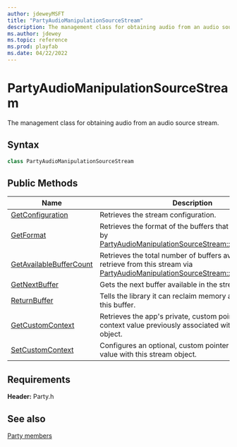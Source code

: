 ```yaml
---
author: jdeweyMSFT
title: "PartyAudioManipulationSourceStream"
description: The management class for obtaining audio from an audio source stream.
ms.author: jdewey
ms.topic: reference
ms.prod: playfab
ms.date: 04/22/2022
---
```


# PartyAudioManipulationSourceStream  

The management class for obtaining audio from an audio source stream.  

## Syntax  
  
```cpp  
class PartyAudioManipulationSourceStream  
```  
  
## Public Methods  
  
| Name | Description |  
| --- | --- |  
| [GetConfiguration](methods/partyaudiomanipulationsourcestream_getconfiguration.md) | Retrieves the stream configuration. |  
| [GetFormat](methods/partyaudiomanipulationsourcestream_getformat.md) | Retrieves the format of the buffers that will be provided by [PartyAudioManipulationSourceStream::GetNextBuffer()](methods/partyaudiomanipulationsourcestream_getnextbuffer.md). |  
| [GetAvailableBufferCount](methods/partyaudiomanipulationsourcestream_getavailablebuffercount.md) | Retrieves the total number of buffers available to retrieve from this stream via [PartyAudioManipulationSourceStream::GetNextBuffer()](methods/partyaudiomanipulationsourcestream_getnextbuffer.md). |  
| [GetNextBuffer](methods/partyaudiomanipulationsourcestream_getnextbuffer.md) | Gets the next buffer available in the stream. |  
| [ReturnBuffer](methods/partyaudiomanipulationsourcestream_returnbuffer.md) | Tells the library it can reclaim memory associated with this buffer. |  
| [GetCustomContext](methods/partyaudiomanipulationsourcestream_getcustomcontext.md) | Retrieves the app's private, custom pointer-sized context value previously associated with this stream object. |  
| [SetCustomContext](methods/partyaudiomanipulationsourcestream_setcustomcontext.md) | Configures an optional, custom pointer-sized context value with this stream object. |  

  
  
## Requirements  
  
**Header:** Party.h
  
## See also  
[Party members](../../party_members.md)  

  
  
  
